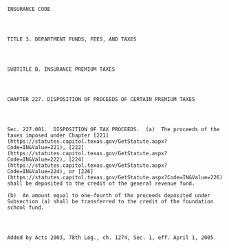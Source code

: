 ﻿
    
    
    	
    					
    
    
    INSURANCE CODE
    
      
    
    
    TITLE 3. DEPARTMENT FUNDS, FEES, AND TAXES
    
      
    
    
    SUBTITLE B. INSURANCE PREMIUM TAXES
    
      
    
    
    CHAPTER 227. DISPOSITION OF PROCEEDS OF CERTAIN PREMIUM TAXES
    
      
    
    
    Sec. 227.001.  DISPOSITION OF TAX PROCEEDS.  (a)  The proceeds of the taxes imposed under Chapter [221](https://statutes.capitol.texas.gov/GetStatute.aspx?Code=IN&Value=221), [222](https://statutes.capitol.texas.gov/GetStatute.aspx?Code=IN&Value=222), [224](https://statutes.capitol.texas.gov/GetStatute.aspx?Code=IN&Value=224), or [226](https://statutes.capitol.texas.gov/GetStatute.aspx?Code=IN&Value=226) shall be deposited to the credit of the general revenue fund.
    
    (b)  An amount equal to one-fourth of the proceeds deposited under Subsection (a) shall be transferred to the credit of the foundation school fund.
    
    
    
    
    Added by Acts 2003, 78th Leg., ch. 1274, Sec. 1, eff. April 1, 2005.
    
    
    
    
    				
